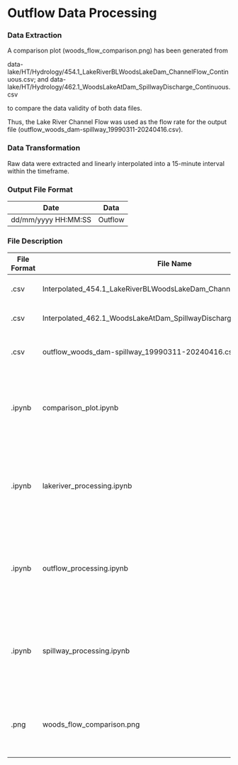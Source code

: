 # Outflow Data Processing

### Data Extraction
A comparison plot (woods_flow_comparison.png) has been generated from 

data-lake/HT/Hydrology/454.1_LakeRiverBLWoodsLakeDam_ChannelFlow_Continuous.csv; and
data-lake/HT/Hydrology/462.1_WoodsLakeAtDam_SpillwayDischarge_Continuous.csv

to compare the data validity of both data files.

Thus, the Lake River Channel Flow was used as the flow rate for the output file (outflow_woods_dam-spillway_19990311-20240416.csv).

### Data Transformation
Raw data were extracted and linearly interpolated into a 15-minute interval within the timeframe.

### Output File Format
| Date  | Data |
| ------------- | ------------- |
| dd/mm/yyyy HH:MM:SS  | Outflow  |

### File Description
| File Format  | File Name  | File Description  |
| ------------- | ------------- | ------------- |
| .csv  | Interpolated_454.1_LakeRiverBLWoodsLakeDam_ChannelFlow_Continuous.csv  | Interpolated lake river flow |
| .csv  | Interpolated_462.1_WoodsLakeAtDam_SpillwayDischarge_Continuous.csv  | Interpolated spillway flow |
| .csv  | outflow_woods_dam-spillway_19990311-20240416.csv | Interpolated outflow of Woods Lake |
| .ipynb  | comparison_plot.ipynb | Python script written in Jupyter notebook for plotting comparison graph|
| .ipynb  | lakeriver_processing.ipynb | Python script written in Jupyter notebook for processing lake river data|
| .ipynb  | outflow_processing.ipynb | Python script written in Jupyter notebook for processing Woods lake outflow|
| .ipynb  | spillway_processing.ipynb | Python script written in Jupyter notebook for processing spillway data|
| .png  | woods_flow_comparison.png | Comparison plot between the flow of lake river and spillway |
